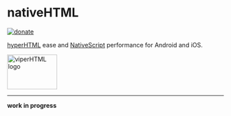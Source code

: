 # nativeHTML

[![donate](https://img.shields.io/badge/$-donate-ff69b4.svg?maxAge=2592000&style=flat)](https://github.com/WebReflection/donate)

[hyperHTML](https://github.com/WebReflection/hyperHTML) ease and [NativeScript](https://www.nativescript.org/) performance for Android and iOS.

<img alt="viperHTML logo" src="https://webreflection.github.io/hyperHTML/logo/nativehtml.svg" width="116" height="81">

- - -

**work in progress**